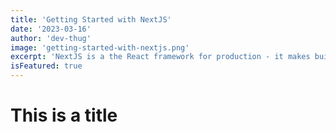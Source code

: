 ```yaml
---
title: 'Getting Started with NextJS'
date: '2023-03-16'
author: 'dev-thug'
image: 'getting-started-with-nextjs.png'
excerpt: 'NextJS is a the React framework for production - it makes building fullstack React apps and sites a breeze and ships with built-in SSR'
isFeatured: true
---
```


# This is a title
